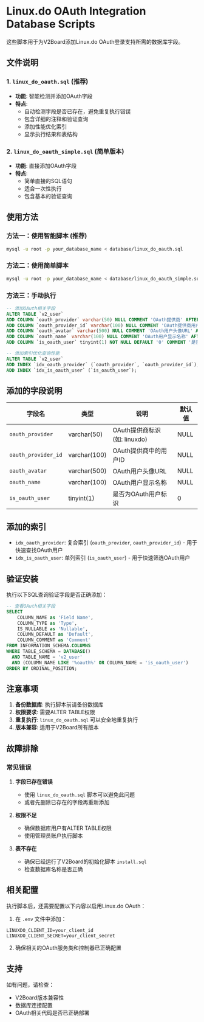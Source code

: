 # Linux.do OAuth Integration Database Scripts

这些脚本用于为V2Board添加Linux.do OAuth登录支持所需的数据库字段。

## 文件说明

### 1. `linux_do_oauth.sql` (推荐)
- **功能**: 智能检测并添加OAuth字段
- **特点**: 
  - 自动检测字段是否已存在，避免重复执行错误
  - 包含详细的注释和验证查询
  - 添加性能优化索引
  - 显示执行结果和表结构

### 2. `linux_do_oauth_simple.sql` (简单版本)
- **功能**: 直接添加OAuth字段
- **特点**: 
  - 简单直接的SQL语句
  - 适合一次性执行
  - 包含基本的验证查询

## 使用方法

### 方法一：使用智能脚本 (推荐)
```bash
mysql -u root -p your_database_name < database/linux_do_oauth.sql
```

### 方法二：使用简单脚本
```bash
mysql -u root -p your_database_name < database/linux_do_oauth_simple.sql
```

### 方法三：手动执行
```sql
-- 添加OAuth相关字段
ALTER TABLE `v2_user` 
ADD COLUMN `oauth_provider` varchar(50) NULL COMMENT 'OAuth提供商' AFTER `email`,
ADD COLUMN `oauth_provider_id` varchar(100) NULL COMMENT 'OAuth提供商用户ID' AFTER `oauth_provider`,
ADD COLUMN `oauth_avatar` varchar(500) NULL COMMENT 'OAuth用户头像URL' AFTER `oauth_provider_id`,
ADD COLUMN `oauth_name` varchar(100) NULL COMMENT 'OAuth用户显示名称' AFTER `oauth_avatar`,
ADD COLUMN `is_oauth_user` tinyint(1) NOT NULL DEFAULT '0' COMMENT '是否为OAuth用户' AFTER `oauth_name`;

-- 添加索引优化查询性能
ALTER TABLE `v2_user` 
ADD INDEX `idx_oauth_provider` (`oauth_provider`, `oauth_provider_id`),
ADD INDEX `idx_is_oauth_user` (`is_oauth_user`);
```

## 添加的字段说明

| 字段名 | 类型 | 说明 | 默认值 |
|--------|------|------|--------|
| `oauth_provider` | varchar(50) | OAuth提供商标识 (如: linuxdo) | NULL |
| `oauth_provider_id` | varchar(100) | OAuth提供商中的用户ID | NULL |
| `oauth_avatar` | varchar(500) | OAuth用户头像URL | NULL |
| `oauth_name` | varchar(100) | OAuth用户显示名称 | NULL |
| `is_oauth_user` | tinyint(1) | 是否为OAuth用户标识 | 0 |

## 添加的索引

- `idx_oauth_provider`: 复合索引 (`oauth_provider`, `oauth_provider_id`) - 用于快速查找OAuth用户
- `idx_is_oauth_user`: 单列索引 (`is_oauth_user`) - 用于快速筛选OAuth用户

## 验证安装

执行以下SQL查询验证字段是否正确添加：

```sql
-- 查看OAuth相关字段
SELECT 
    COLUMN_NAME as 'Field Name',
    COLUMN_TYPE as 'Type',
    IS_NULLABLE as 'Nullable',
    COLUMN_DEFAULT as 'Default',
    COLUMN_COMMENT as 'Comment'
FROM INFORMATION_SCHEMA.COLUMNS 
WHERE TABLE_SCHEMA = DATABASE() 
  AND TABLE_NAME = 'v2_user' 
  AND (COLUMN_NAME LIKE '%oauth%' OR COLUMN_NAME = 'is_oauth_user')
ORDER BY ORDINAL_POSITION;
```

## 注意事项

1. **备份数据库**: 执行脚本前请备份数据库
2. **权限要求**: 需要ALTER TABLE权限
3. **重复执行**: `linux_do_oauth.sql` 可以安全地重复执行
4. **版本兼容**: 适用于V2Board所有版本

## 故障排除

### 常见错误

1. **字段已存在错误**
   - 使用 `linux_do_oauth.sql` 脚本可以避免此问题
   - 或者先删除已存在的字段再重新添加

2. **权限不足**
   - 确保数据库用户有ALTER TABLE权限
   - 使用管理员账户执行脚本

3. **表不存在**
   - 确保已经运行了V2Board的初始化脚本 `install.sql`
   - 检查数据库名称是否正确

## 相关配置

执行脚本后，还需要配置以下内容以启用Linux.do OAuth：

1. 在 `.env` 文件中添加：
```env
LINUXDO_CLIENT_ID=your_client_id
LINUXDO_CLIENT_SECRET=your_client_secret
```

2. 确保相关的OAuth服务类和控制器已正确配置

## 支持

如有问题，请检查：
- V2Board版本兼容性
- 数据库连接配置
- OAuth相关代码是否已正确部署
